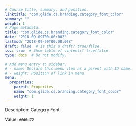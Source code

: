 ```yaml
---
# Course title, summary, and position.
linktitle: "com.glide.cs.branding.category_font_color"
summary: ""
weight: 1
# Page metadata.
title: "com.glide.cs.branding.category_font_color"
date: "2018-09-09T00:00:00Z"
lastmod: "2018-09-09T00:00:00Z"
draft: false  # Is this a draft? true/false
toc: true  # Show table of contents? true/false
type: docs  # Do not modify.

# Add menu entry to sidebar.
# - name: Declare this menu item as a parent with ID name.
# - weight: Position of link in menu.
menu:
  properties:
    parent: Properties
    name: "com.glide.cs.branding.category_font_color"
    weight: 1
---
```


Description: Category Font


Value: `#6d6d72`